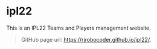 # ipl22
This is an IPL22 Teams and Players management website.
> GitHub page url: https://rjrobocoder.github.io/ipl22/.
